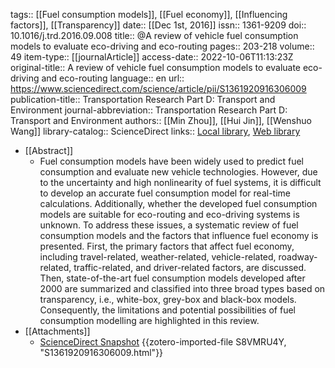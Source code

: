 tags:: [[Fuel consumption models]], [[Fuel economy]], [[Influencing factors]], [[Transparency]]
date:: [[Dec 1st, 2016]]
issn:: 1361-9209
doi:: 10.1016/j.trd.2016.09.008
title:: @A review of vehicle fuel consumption models to evaluate eco-driving and eco-routing
pages:: 203-218
volume:: 49
item-type:: [[journalArticle]]
access-date:: 2022-10-06T11:13:23Z
original-title:: A review of vehicle fuel consumption models to evaluate eco-driving and eco-routing
language:: en
url:: https://www.sciencedirect.com/science/article/pii/S1361920916306009
publication-title:: Transportation Research Part D: Transport and Environment
journal-abbreviation:: Transportation Research Part D: Transport and Environment
authors:: [[Min Zhou]], [[Hui Jin]], [[Wenshuo Wang]]
library-catalog:: ScienceDirect
links:: [Local library](zotero://select/library/items/Z7C5A564), [Web library](https://www.zotero.org/users/9756735/items/Z7C5A564)

- [[Abstract]]
	- Fuel consumption models have been widely used to predict fuel consumption and evaluate new vehicle technologies. However, due to the uncertainty and high nonlinearity of fuel systems, it is difficult to develop an accurate fuel consumption model for real-time calculations. Additionally, whether the developed fuel consumption models are suitable for eco-routing and eco-driving systems is unknown. To address these issues, a systematic review of fuel consumption models and the factors that influence fuel economy is presented. First, the primary factors that affect fuel economy, including travel-related, weather-related, vehicle-related, roadway-related, traffic-related, and driver-related factors, are discussed. Then, state-of-the-art fuel consumption models developed after 2000 are summarized and classified into three broad types based on transparency, i.e., white-box, grey-box and black-box models. Consequently, the limitations and potential possibilities of fuel consumption modelling are highlighted in this review.
- [[Attachments]]
	- [ScienceDirect Snapshot](https://www.sciencedirect.com/science/article/abs/pii/S1361920916306009) {{zotero-imported-file S8VMRU4Y, "S1361920916306009.html"}}